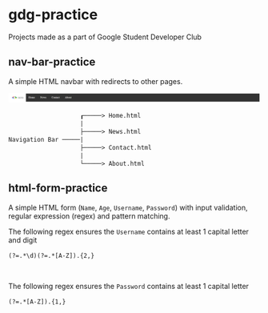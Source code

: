 # gdg-practice

Projects made as a part of Google Student Developer Club

## nav-bar-practice

A simple HTML navbar with redirects to other pages.


![nav bar preview](./nav-bar-preview.PNG)

```
                    ┎─────> Home.html
                    |
                    ├─────> News.html
Navigation Bar ─────|
                    ├─────> Contact.html
                    |
                    └─────> About.html
```                   



## html-form-practice

A simple HTML form (`Name`, `Age`, `Username`, `Password`) with input validation, regular expression (regex) and pattern matching.
<br>

The following regex ensures the `Username` contains at least 1 capital letter and digit

```   
(?=.*\d)(?=.*[A-Z]).{2,}
```   
<br>

The following regex ensures the `Password` contains at least 1 capital letter

```   
(?=.*[A-Z]).{1,}
```   